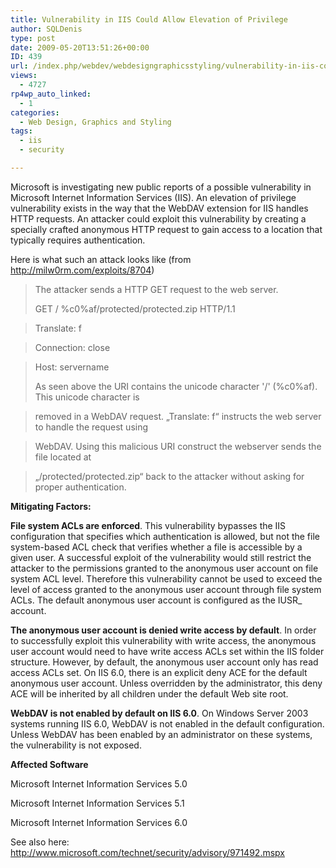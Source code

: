 ```yaml
---
title: Vulnerability in IIS Could Allow Elevation of Privilege
author: SQLDenis
type: post
date: 2009-05-20T13:51:26+00:00
ID: 439
url: /index.php/webdev/webdesigngraphicsstyling/vulnerability-in-iis-could-allow-elevati/
views:
  - 4727
rp4wp_auto_linked:
  - 1
categories:
  - Web Design, Graphics and Styling
tags:
  - iis
  - security

---
```

Microsoft is investigating new public reports of a possible vulnerability in Microsoft Internet Information Services (IIS). An elevation of privilege vulnerability exists in the way that the WebDAV extension for IIS handles HTTP requests. An attacker could exploit this vulnerability by creating a specially crafted anonymous HTTP request to gain access to a location that typically requires authentication.

Here is what such an attack looks like (from http://milw0rm.com/exploits/8704)

> The attacker sends a HTTP GET request to the web server.
> 
> GET / %c0%af/protected/protected.zip HTTP/1.1
           
> Translate: f
           
> Connection: close
           
> Host: servername
> 
> As seen above the URI contains the unicode character '/' (%c0%af). This unicode character is
  
> removed in a WebDAV request. „Translate: f“ instructs the web server to handle the request using
  
> WebDAV. Using this malicious URI construct the webserver sends the file located at
  
> „/protected/protected.zip“ back to the attacker without asking for proper authentication.

**Mitigating Factors:**

**File system ACLs are enforced**. This vulnerability bypasses the IIS configuration that specifies which authentication is allowed, but not the file system-based ACL check that verifies whether a file is accessible by a given user. A successful exploit of the vulnerability would still restrict the attacker to the permissions granted to the anonymous user account on file system ACL level. Therefore this vulnerability cannot be used to exceed the level of access granted to the anonymous user account through file system ACLs. The default anonymous user account is configured as the IUSR_<computername> account.

**The anonymous user account is denied write access by default**. In order to successfully exploit this vulnerability with write access, the anonymous user account would need to have write access ACLs set within the IIS folder structure. However, by default, the anonymous user account only has read access ACLs set. On IIS 6.0, there is an explicit deny ACE for the default anonymous user account. Unless overridden by the administrator, this deny ACE will be inherited by all children under the default Web site root.

**WebDAV is not enabled by default on IIS 6.0**. On Windows Server 2003 systems running IIS 6.0, WebDAV is not enabled in the default configuration. Unless WebDAV has been enabled by an administrator on these systems, the vulnerability is not exposed.

**Affected Software**
  
Microsoft Internet Information Services 5.0
  
Microsoft Internet Information Services 5.1
  
Microsoft Internet Information Services 6.0

See also here: http://www.microsoft.com/technet/security/advisory/971492.mspx